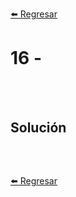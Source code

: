 [⬅️ Regresar](https://github.com/cosmoart/adventJS)

# 16 -

<br/>
<br/>

## Solución

```js
```

<br />

[⬅️ Regresar](ttps://github.com/cosmoart/adventJS)
